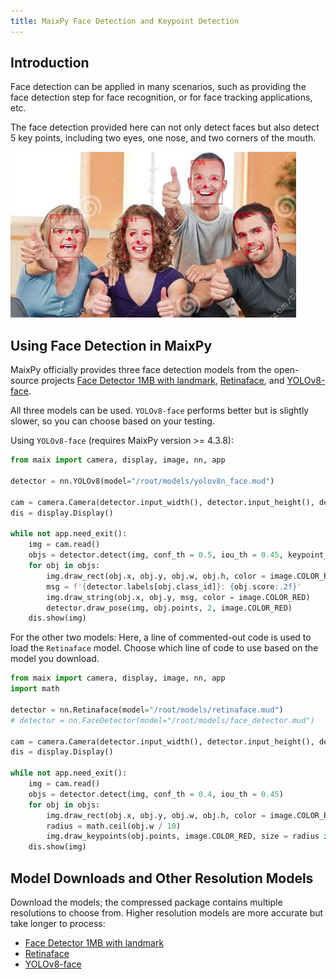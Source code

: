 ```yaml
---
title: MaixPy Face Detection and Keypoint Detection
---
```


## Introduction

Face detection can be applied in many scenarios, such as providing the face detection step for face recognition, or for face tracking applications, etc.

The face detection provided here can not only detect faces but also detect 5 key points, including two eyes, one nose, and two corners of the mouth.

![face detection](../../assets/face_detection.jpg)

## Using Face Detection in MaixPy

MaixPy officially provides three face detection models from the open-source projects [Face Detector 1MB with landmark](https://github.com/biubug6/Face-Detector-1MB-with-landmark), [Retinaface](https://github.com/biubug6/Pytorch_Retinaface), and [YOLOv8-face](https://github.com/derronqi/yolov8-face).

All three models can be used. `YOLOv8-face` performs better but is slightly slower, so you can choose based on your testing.

Using `YOLOv8-face` (requires MaixPy version >= 4.3.8):

```python
from maix import camera, display, image, nn, app

detector = nn.YOLOv8(model="/root/models/yolov8n_face.mud")

cam = camera.Camera(detector.input_width(), detector.input_height(), detector.input_format())
dis = display.Display()

while not app.need_exit():
    img = cam.read()
    objs = detector.detect(img, conf_th = 0.5, iou_th = 0.45, keypoint_th = 0.5)
    for obj in objs:
        img.draw_rect(obj.x, obj.y, obj.w, obj.h, color = image.COLOR_RED)
        msg = f'{detector.labels[obj.class_id]}: {obj.score:.2f}'
        img.draw_string(obj.x, obj.y, msg, color = image.COLOR_RED)
        detector.draw_pose(img, obj.points, 2, image.COLOR_RED)
    dis.show(img)
```

For the other two models:
Here, a line of commented-out code is used to load the `Retinaface` model. Choose which line of code to use based on the model you download.

```python
from maix import camera, display, image, nn, app
import math

detector = nn.Retinaface(model="/root/models/retinaface.mud")
# detector = nn.FaceDetector(model="/root/models/face_detector.mud")

cam = camera.Camera(detector.input_width(), detector.input_height(), detector.input_format())
dis = display.Display()

while not app.need_exit():
    img = cam.read()
    objs = detector.detect(img, conf_th = 0.4, iou_th = 0.45)
    for obj in objs:
        img.draw_rect(obj.x, obj.y, obj.w, obj.h, color = image.COLOR_RED)
        radius = math.ceil(obj.w / 10)
        img.draw_keypoints(obj.points, image.COLOR_RED, size = radius if radius < 5 else 4)
    dis.show(img)
```

## Model Downloads and Other Resolution Models

Download the models; the compressed package contains multiple resolutions to choose from. Higher resolution models are more accurate but take longer to process:
* [Face Detector 1MB with landmark](https://maixhub.com/model/zoo/377)
* [Retinaface](https://maixhub.com/model/zoo/378)
* [YOLOv8-face](https://maixhub.com/model/zoo/407)
